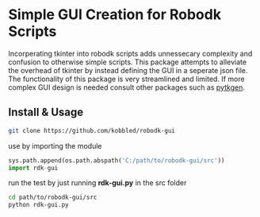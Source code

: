 Simple GUI Creation for Robodk Scripts
=======================================

Incorperating tkinter into robodk scripts adds unnessecary complexity and
confusion to otherwise simple scripts. This package attempts to alleviate
the overhead of tkinter by instead defining the GUI in a seperate json file.
The functionality of this package is very streamlined and limited. If more
complex GUI design is needed consult other packages such as 
[pytkgen](https://github.com/tmetsch/pytkgen).


Install & Usage
----------------

```bash
git clone https://github.com/kobbled/robodk-gui
```

use by importing the module

```python
sys.path.append(os.path.abspath('C:/path/to/robodk-gui/src'))
import rdk-gui
```

run the test by just running **rdk-gui.py** in the src folder

```bash
cd path/to/robodk-gui/src
python rdk-gui.py
```
